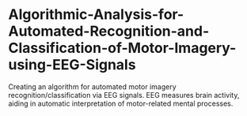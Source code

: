 # Algorithmic-Analysis-for-Automated-Recognition-and-Classification-of-Motor-Imagery-using-EEG-Signals
Creating an algorithm for automated motor imagery recognition/classification via EEG signals. EEG measures brain activity, aiding in automatic interpretation of motor-related mental processes.
